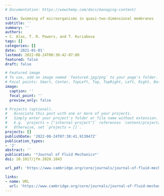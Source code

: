 ```yaml
---
# Documentation: https://wowchemy.com/docs/managing-content/

title: Swimming of microorganisms in quasi-two-dimensional membranes
subtitle: ''
summary: ''
authors:
- C. Alas, T. R. Powers, and T. Kuriabova
tags: []
categories: []
date: '2021-01-01'
lastmod: 2022-08-24T00:30:42-07:00
featured: false
draft: false

# Featured image
# To use, add an image named `featured.jpg/png` to your page's folder.
# Focal points: Smart, Center, TopLeft, Top, TopRight, Left, Right, BottomLeft, Bottom, BottomRight.
image:
  caption: ''
  focal_point: ''
  preview_only: false

# Projects (optional).
#   Associate this post with one or more of your projects.
#   Simply enter your project's folder or file name without extension.
#   E.g. `projects = ["internal-project"]` references `content/project/deep-learning/index.md`.
#   Otherwise, set `projects = []`.
projects: []
publishDate: '2022-08-24T07:30:41.913047Z'
publication_types:
- '2'
abstract: ''
publication: '*Journal of Fluid Mechanics*'
doi: 10.1017/jfm.2020.1043

url_pdf: 'https://www.cambridge.org/core/journals/journal-of-fluid-mechanics/article/swimming-of-microorganisms-in-quasitwodimensional-membranes/FAE95F950CDF3D540F15EEF2F603076C/share/511c2fc65b179ffc57591993ec655f2e24b63b24'

links:
- name: URL
  url: 'https://www.cambridge.org/core/journals/journal-of-fluid-mechanics/article/abs/swimming-of-microorganisms-in-quasitwodimensional-membranes/FAE95F950CDF3D540F15EEF2F603076C'
---
```

